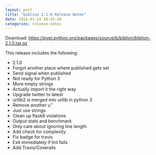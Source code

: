 ```yaml
---
layout: post
title: "biblion 2.1.0 Release Notes"
date: 2014-01-24 18:41:10
categories: release-notes
---
```


Download: <https://pypi.python.org/packages/source/b/biblion/biblion-2.1.0.tar.gz>

This release includes the following:

* 2.1.0
* Forgot another place where published gets set
* Send signal when published
* Not ready for Python 3
* More empty strings
* Actually import it the right way
* Upgrade twitter to latest
* urllib2 is merged into urllib in python 3
* Remove another u''
* Just use strings
* Clean up flask8 violations
* Output stats and benchmark
* Only care about ignoring line length
* Add check for complexity
* Fix badge for travis
* Exit immediately if lint fails
* Add Travis/Coveralls
